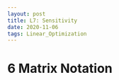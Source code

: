 ```yaml
---
layout: post
title: L7: Sensitivity
date: 2020-11-06
tags: Linear_Optimization
---
```


# 6 Matrix Notation  

